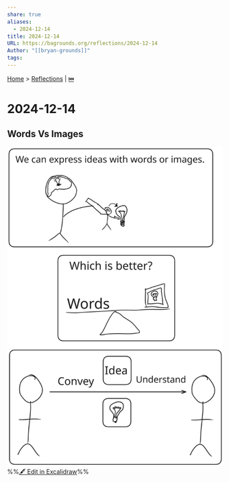 ```yaml
---
share: true
aliases:
  - 2024-12-14
title: 2024-12-14
URL: https://bagrounds.org/reflections/2024-12-14
Author: "[[bryan-grounds]]"
tags: 
---
```

[Home](../index.md) > [Reflections](./index.md) | [⏮️](./2024-12-12.md)  
# 2024-12-14  
## Words Vs Images  
![words-vs-images](../words-vs-images.svg)  
%%[🖋 Edit in Excalidraw](../../words-vs-images.md)%%